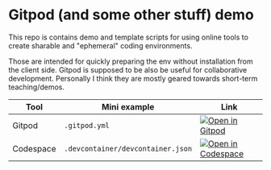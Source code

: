 # Gitpod (and some other stuff) demo

This repo is contains demo and template scripts for using online tools
to create sharable and "ephemeral" coding environments.

Those are intended for quickly preparing the env without installation
from the client side. Gitpod is supposed to be also be useful for
collaborative development. Personally I think they are mostly geared
towards short-term teaching/demos.

| Tool      | Mini example                      | Link                                          |
|-----------|-----------------------------------|-----------------------------------------------|
| Gitpod    | `.gitpod.yml`                     | [![Open in Gitpod][gitpod_badge]][gitpod_url] |
| Codespace | `.devcontainer/devcontainer.json` | [![Open in Codespace][codespace_badge]][codespace_url] |


[gitpod_badge]: https://img.shields.io/badge/open_in-gitpod-orange?style=flat-square&logo=gitpod
[gitpod_url]: https://gitpod.io/#https://github.com/yqshao/gitpod-demo
[codespace_badge]: https://img.shields.io/badge/open_in-codespace-black?style=flat-square&logo=github
[codespace_url]: https://codespaces.new/yqshao/gitpod-demo

